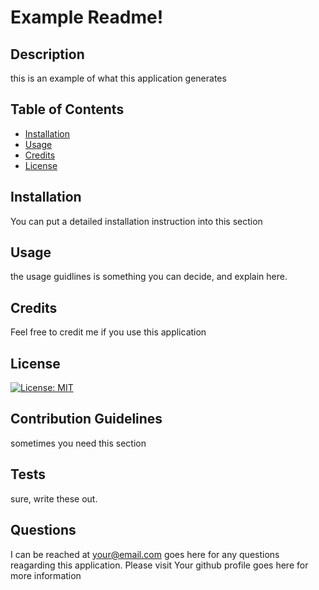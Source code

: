 
# Example Readme!

## Description
        
this is an example of what this application generates

## Table of Contents 
       
- [Installation](#installation)
- [Usage](#usage)
- [Credits](#credits)
- [License](#license)

## Installation
        
You can put a detailed installation instruction into this section

## Usage
        
the usage guidlines is something you can decide, and explain here.
            
## Credits
        
Feel free to credit me if you use this application

## License
        
[![License: MIT](https://img.shields.io/badge/License-MIT-yellow.svg)](https://opensource.org/licenses/MIT)
        
## Contribution Guidelines

sometimes you need this section
        
## Tests
        
sure, write these out.

## Questions

I can be reached at your@email.com goes here for any questions reagarding this application.
Please visit Your github profile goes here for more information